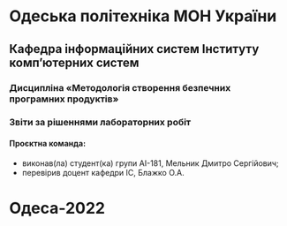 # Одеська політехніка МОН України
## Кафедра інформаційних систем Інституту комп’ютерних систем
### Дисципліна «Методологія створення безпечних програмних продуктів»
### Звіти за рішеннями лабораторних робіт
#### Проєктна команда:
+ виконав(ла) студент(ка) групи АІ-181, Мельник Дмитро Сергійович;
+ перевірив доцент кафедри ІС, Блажко О.А.
# Одеса-2022
